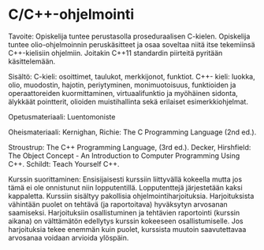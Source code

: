 # C/C++-ohjelmointi

Tavoite: Opiskelija tuntee perustasolla proseduraalisen C-kielen. Opiskelija tuntee olio-ohjelmoinnin peruskäsitteet ja osaa soveltaa niitä itse tekemiinsä C++-kielisiin ohjelmiin. Joitakin C++11 standardin piirteitä pyritään käsittelemään.

Sisältö: C-kieli: osoittimet, taulukot, merkkijonot, funktiot. C++- kieli: luokka, olio, muodostin, hajotin, periytyminen, monimuotoisuus, funktioiden ja operaattoreiden kuormittaminen, virtuaalifunktio ja myöhäinen sidonta, älykkäät pointterit, olioiden muistihallinta sekä erilaiset esimerkkiohjelmat.

Opetusmateriaali: Luentomoniste

Oheismateriaali: Kernighan, Richie: The C Programming Language (2nd ed.).

Stroustrup: The C++ Programming Language, (3rd ed.). Decker, Hirshfield: The Object Concept - An Introduction to Computer Programming Using C++. Schildt: Teach Yourself C++.

Kurssin suorittaminen: Ensisijaisesti kurssiin liittyvällä kokeella mutta jos tämä ei ole onnistunut niin lopputentillä. Lopputenttejä järjestetään kaksi kappaletta. Kurssiin sisältyy pakollisia ohjelmointiharjoituksia. Harjoituksista vähintään puolet on tehtävä (ja raportoitava) hyväksytyn arvosanan saamiseksi. Harjoituksiin osallistuminen ja tehtävien raportointi (kurssin aikana) on välttämätön edellytys kurssin kokeeseen osallistumiselle. Jos harjoituksia tekee enemmän kuin puolet, kurssista muutoin saavutettavaa arvosanaa voidaan arvioida ylöspäin.

